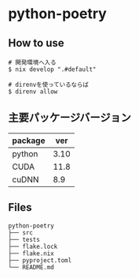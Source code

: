 # python-poetry

## How to use

```
# 開発環境へ入る
$ nix develop ".#default"

# direnvを使っているならば
$ direnv allow
```

## 主要パッケージバージョン

| package | ver  |
| ------- | ---- |
| python  | 3.10 |
| CUDA    | 11.8 |
| cuDNN   | 8.9  |

## Files

```
python-poetry
├── src
├── tests
├── flake.lock
├── flake.nix
├── pyproject.toml
└── README.md
```
